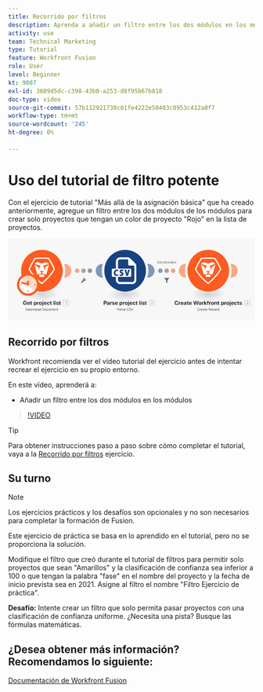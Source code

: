 ```yaml
---
title: Recorrido por filtros
description: Aprenda a añadir un filtro entre los dos módulos en los módulos de [!DNL Adobe Workfront Fusion].
activity: use
team: Technical Marketing
type: Tutorial
feature: Workfront Fusion
role: User
level: Beginner
kt: 9007
exl-id: 3609d5dc-c398-43b0-a253-d8f95b67b818
doc-type: video
source-git-commit: 57b112921738c01fe4222e50403c8953c412a0f7
workflow-type: tm+mt
source-wordcount: '245'
ht-degree: 0%

---
```


# Uso del tutorial de filtro potente

Con el ejercicio de tutorial &quot;Más allá de la asignación básica&quot; que ha creado anteriormente, agregue un filtro entre los dos módulos de los módulos para crear solo proyectos que tengan un color de proyecto &quot;Rojo&quot; en la lista de proyectos.

![Una imagen del escenario de fusión](assets/understand-the-basics-2.png)

## Recorrido por filtros

Workfront recomienda ver el vídeo tutorial del ejercicio antes de intentar recrear el ejercicio en su propio entorno.

En este vídeo, aprenderá a:

* Añadir un filtro entre los dos módulos en los módulos

>[!VIDEO](https://video.tv.adobe.com/v/335266/?quality=12&learn=on)

>[!TIP]
>
>Para obtener instrucciones paso a paso sobre cómo completar el tutorial, vaya a la [Recorrido por filtros](https://experienceleague.adobe.com/docs/workfront-learn/tutorials-workfront/fusion/exercises/filters.html?lang=en) ejercicio.

## Su turno

>[!NOTE]
>
>Los ejercicios prácticos y los desafíos son opcionales y no son necesarios para completar la formación de Fusion.

Este ejercicio de práctica se basa en lo aprendido en el tutorial, pero no se proporciona la solución.

Modifique el filtro que creó durante el tutorial de filtros para permitir solo proyectos que sean &quot;Amarillos&quot; y la clasificación de confianza sea inferior a 100 o que tengan la palabra &quot;fase&quot; en el nombre del proyecto y la fecha de inicio prevista sea en 2021. Asigne al filtro el nombre &quot;Filtro Ejercicio de práctica&quot;.

**Desafío:** Intente crear un filtro que solo permita pasar proyectos con una clasificación de confianza uniforme. ¿Necesita una pista? Busque las fórmulas matemáticas.

## ¿Desea obtener más información? Recomendamos lo siguiente:

[Documentación de Workfront Fusion](https://experienceleague.adobe.com/docs/workfront/using/adobe-workfront-fusion/workfront-fusion-2.html?lang=en)
